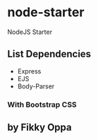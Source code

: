 # node-starter
NodeJS Starter

## List Dependencies
- Express
- EJS
- Body-Parser

### With Bootstrap CSS

## by Fikky Oppa
